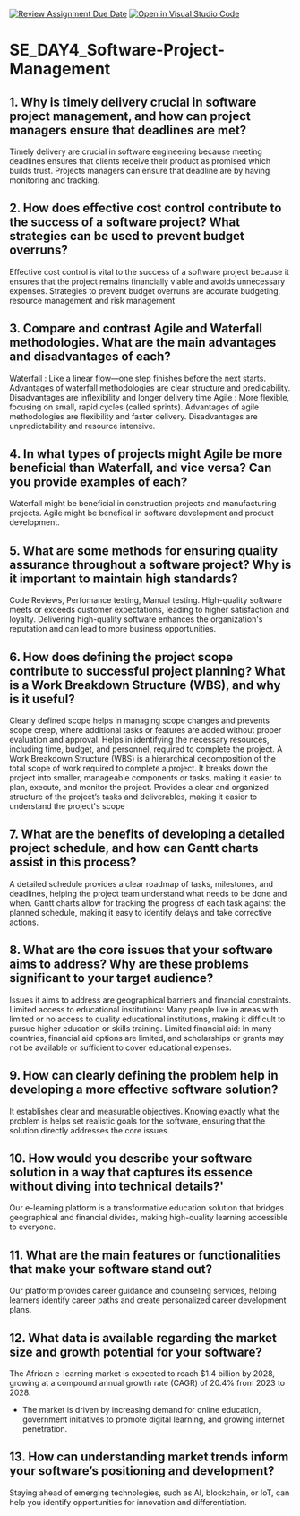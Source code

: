 [![Review Assignment Due Date](https://classroom.github.com/assets/deadline-readme-button-22041afd0340ce965d47ae6ef1cefeee28c7c493a6346c4f15d667ab976d596c.svg)](https://classroom.github.com/a/9pw6JKcu)
[![Open in Visual Studio Code](https://classroom.github.com/assets/open-in-vscode-2e0aaae1b6195c2367325f4f02e2d04e9abb55f0b24a779b69b11b9e10269abc.svg)](https://classroom.github.com/online_ide?assignment_repo_id=18486548&assignment_repo_type=AssignmentRepo)
# SE_DAY4_Software-Project-Management
## 1. Why is timely delivery crucial in software project management, and how can project managers ensure that deadlines are met?
Timely delivery are crucial in software engineering because meeting deadlines ensures that clients receive their product as promised which builds trust. Projects managers can ensure that deadline are by having monitoring and tracking.

## 2. How does effective cost control contribute to the success of a software project? What strategies can be used to prevent budget overruns?
Effective cost control is vital to the success of a software project because it ensures that the project remains financially viable and avoids unnecessary expenses. Strategies to prevent budget overruns are accurate budgeting, resource management and risk management

## 3. Compare and contrast Agile and Waterfall methodologies. What are the main advantages and disadvantages of each?
Waterfall : Like a linear flow—one step finishes before the next starts.
Advantages of waterfall methodologies are clear structure and predicability. Disadvantages are inflexibility and longer delivery time
Agile : More flexible, focusing on small, rapid cycles (called sprints).
Advantages of agile methodologies are flexibility and faster delivery. Disadvantages are unpredictability and resource intensive.
## 4. In what types of projects might Agile be more beneficial than Waterfall, and vice versa? Can you provide examples of each?
Waterfall might be beneficial in construction projects and manufacturing projects. Agile might be benefical in software development and product development.
## 5. What are some methods for ensuring quality assurance throughout a software project? Why is it important to maintain high standards?
Code Reviews, Perfomance testing, Manual testing.
High-quality software meets or exceeds customer expectations, leading to higher satisfaction and loyalty. Delivering high-quality software enhances the organization's reputation and can lead to more business opportunities.

## 6. How does defining the project scope contribute to successful project planning? What is a Work Breakdown Structure (WBS), and why is it useful?
Clearly defined scope helps in managing scope changes and prevents scope creep, where additional tasks or features are added without proper evaluation and approval.
Helps in identifying the necessary resources, including time, budget, and personnel, required to complete the project.
A Work Breakdown Structure (WBS) is a hierarchical decomposition of the total scope of work required to complete a project. It breaks down the project into smaller, manageable components or tasks, making it easier to plan, execute, and monitor the project.
Provides a clear and organized structure of the project’s tasks and deliverables, making it easier to understand the project's scope

## 7. What are the benefits of developing a detailed project schedule, and how can Gantt charts assist in this process?
A detailed schedule provides a clear roadmap of tasks, milestones, and deadlines, helping the project team understand what needs to be done and when. Gantt charts allow for tracking the progress of each task against the planned schedule, making it easy to identify delays and take corrective actions.
## 8. What are the core issues that your software aims to address? Why are these problems significant to your target audience?
Issues it aims to address are geographical barriers and financial constraints.
Limited access to educational institutions: Many people live in areas with limited or no access to quality educational institutions, making it difficult to pursue higher education or skills training. 
Limited financial aid: In many countries, financial aid options are limited, and scholarships or grants may not be available or sufficient to cover educational expenses.
## 9. How can clearly defining the problem help in developing a more effective software solution?
It establishes clear and measurable objectives. Knowing exactly what the problem is helps set realistic goals for the software, ensuring that the solution directly addresses the core issues.
## 10. How would you describe your software solution in a way that captures its essence without diving into technical details?'
Our e-learning platform is a transformative education solution that bridges geographical and financial divides, making high-quality learning accessible to everyone.

## 11. What are the main features or functionalities that make your software stand out?
Our platform provides career guidance and counseling services, helping learners identify career paths and create personalized career development plans.

## 12. What data is available regarding the market size and growth potential for your software?
The African e-learning market is expected to reach $1.4 billion by 2028, growing at a compound annual growth rate (CAGR) of 20.4% from 2023 to 2028.
- The market is driven by increasing demand for online education, government initiatives to promote digital learning, and growing internet penetration.

## 13. How can understanding market trends inform your software’s positioning and development?
Staying ahead of emerging technologies, such as AI, blockchain, or IoT, can help you identify opportunities for innovation and differentiation.
